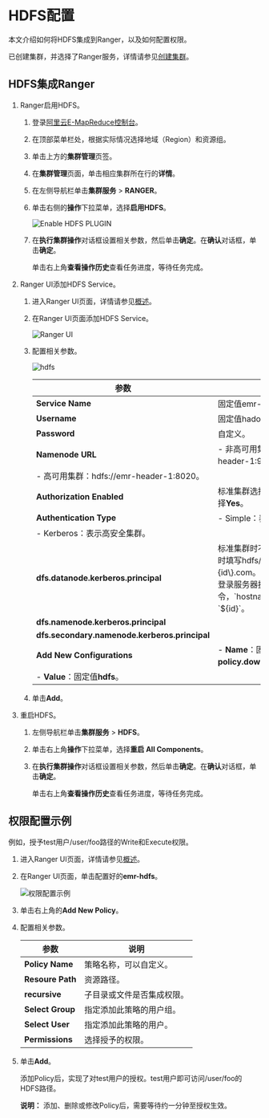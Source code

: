 # HDFS配置

本文介绍如何将HDFS集成到Ranger，以及如何配置权限。

已创建集群，并选择了Ranger服务，详情请参见[创建集群](/cn.zh-CN/集群管理/集群配置/创建集群.md)。

## HDFS集成Ranger

1.  Ranger启用HDFS。

    1.  登录[阿里云E-MapReduce控制台](https://emr.console.aliyun.com/)。

    2.  在顶部菜单栏处，根据实际情况选择地域（Region）和资源组。

    3.  单击上方的**集群管理**页签。

    4.  在**集群管理**页面，单击相应集群所在行的**详情**。

    5.  在左侧导航栏单击**集群服务** \> **RANGER**。

    6.  单击右侧的**操作**下拉菜单，选择**启用HDFS**。

        ![Enable HDFS PLUGIN](https://static-aliyun-doc.oss-cn-hangzhou.aliyuncs.com/assets/img/zh-CN/6998197951/p11456.png)

    7.  在**执行集群操作**对话框设置相关参数，然后单击**确定**。在**确认**对话框，单击**确定**。

        单击右上角**查看操作历史**查看任务进度，等待任务完成。

2.  Ranger UI添加HDFS Service。

    1.  进入Ranger UI页面，详情请参见[概述](/cn.zh-CN/集群类型/Hadoop集群/Ranger/概述.md)。

    2.  在Ranger UI页面添加HDFS Service。

        ![Ranger UI](https://static-aliyun-doc.oss-cn-hangzhou.aliyuncs.com/assets/img/zh-CN/5157459951/p11479.png)

    3.  配置相关参数。

        ![hdfs](https://static-aliyun-doc.oss-cn-hangzhou.aliyuncs.com/assets/img/zh-CN/7781027951/p112304.png)

        |参数|说明|
        |--|--|
        |**Service Name**|固定值emr-hdfs。|
        |**Username**|固定值hadoop。|
        |**Password**|自定义。|
        |**Namenode URL**|        -   非高可用集群：hdfs://emr-header-1:9000。
        -   高可用集群：hdfs://emr-header-1:8020。 |
        |**Authorization Enabled**|标准集群选择**No**；高安全集群选择**Yes**。|
        |**Authentication Type**|        -   Simple：表示标准集群。
        -   Kerberos：表示高安全集群。 |
        |**dfs.datanode.kerberos.principal**|标准集群时不填写；高安全集群时填写hdfs/\_HOST@EMR.$\{id\}.com。 **说明：** 您可以登录服务器执行`hostname`命令，`hostname`中的数字即为`${id}`。 |
        |**dfs.namenode.kerberos.principal**|
        |**dfs.secondary.namenode.kerberos.principal**|
        |**Add New Configurations**|        -   **Name**：固定值**policy.download.auth.users**。
        -   **Value**：固定值**hdfs**。 |

    4.  单击**Add**。

3.  重启HDFS。

    1.  左侧导航栏单击**集群服务** \> **HDFS**。

    2.  单击右上角**操作**下拉菜单，选择**重启 All Components**。

    3.  在**执行集群操作**对话框设置相关参数，然后单击**确定**。在**确认**对话框，单击**确定**。

        单击右上角**查看操作历史**查看任务进度，等待任务完成。


## 权限配置示例

例如，授予test用户/user/foo路径的Write和Execute权限。

1.  进入Ranger UI页面，详情请参见[概述](/cn.zh-CN/集群类型/Hadoop集群/Ranger/概述.md)。

2.  在Ranger UI页面，单击配置好的**emr-hdfs**。

    ![权限配置示例](https://static-aliyun-doc.oss-cn-hangzhou.aliyuncs.com/assets/img/zh-CN/7998197951/p11482.png)

3.  单击右上角的**Add New Policy**。

4.  配置相关参数。

    |参数|说明|
    |--|--|
    |**Policy Name**|策略名称，可以自定义。|
    |**Resoure Path**|资源路径。|
    |**recursive**|子目录或文件是否集成权限。|
    |**Select Group**|指定添加此策略的用户组。|
    |**Select User**|指定添加此策略的用户。|
    |**Permissions**|选择授予的权限。|

5.  单击**Add**。

    添加Policy后，实现了对test用户的授权。test用户即可访问/user/foo的HDFS路径。

    **说明：** 添加、删除或修改Policy后，需要等待约一分钟至授权生效。


